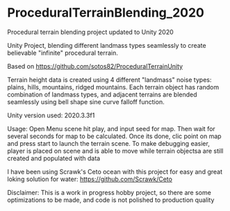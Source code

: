 # ProceduralTerrainBlending_2020
Procedural terrain blending project updated to Unity 2020

Unity Project, blending different landmass types seamlessly to create believable "infinite" procedural  terrain.

Based on https://github.com/sotos82/ProceduralTerrainUnity

Terrain height data is created using 4 different "landmass" noise types: plains, hills, mountains, ridged mountains.
Each terrain object has random combination of landmass types, and adjacent terrains are blended seamlessly using bell shape sine curve falloff function. 

Unity version used: 2020.3.3f1

Usage: Open Menu scene hit play, and input  seed for map. Then wait for several seconds for map to be calculated. Once its done, clic point on map and press start to launch the terrain scene.
To make  debugging easier, player is placed on scene and is able to move while terrain objectsa are still created and populated with  data

I have been using Scrawk's Ceto ocean with this project for easy and great loking solution for water: https://github.com/Scrawk/Ceto 

Disclaimer:
This is a work in progress hobby project, so there are some optimizations to be made, and code is not polished to production quality
